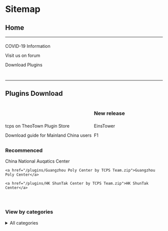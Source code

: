 <style>
h1 {text-align: center;}
h2 {text-align: left;}
h4 {text-align: center;}
h3 {text-align: left;}
p {text-align: center;}
a:link { text-decoration: none;}
a:active { text-decoration: none}
a:hover { text-decoration: none;}
a:visited { text-decoration: none;}
</style>
<style type="text/css">
  #left{
        text-align:left;
  }
  #right{
        text-align:right;
  }
  #title{
        font-size:20px;
        text-align:right;
        font-weight:bold;
  }
  #des{
        font-size:12.5px;
        text-align:right;
  }
  .block{
         display: inline-block
  }
  .link{
        line-height: 30px
  }
  .hr-blank{
            height:20px
</style>
<h1 id="left">Sitemap</h1>
<h2>Home</h2>
<hr>
<div id="left">
  <a href="/covid-19" class="link">COVID-19 Information</a><br>
  <a href="/jump/forum/" class="link">Visit us on forum</a><br>
  <a href="/plugins/download/" class="link">Download Plugins</a>
</div>
<div class="hr-blank"></div>
<hr>
<h2 id="left">Plugins Download</h2>
<div id="left">
  <div class="block">
    <a href="/jump/plugin-store/" class="link">tcps on TheoTown Plugin Store</a><br>
    <a href="/plugins/download/cn/eng/" class="link">Download guide for Mainland China users</a>
  </div>
  <div class="block" style="height: 20px; width 20px;"></div>
  <div class="block">
  <h3>New release</h3>
    <a href="/plugins/EinsTower by TCPS Team.zip/" class="link">EinsTower</a><br>
    <a href="/plugins/download/f1/" class="link">F1</a>
  </div>
  <div class="block" style="height: 20px; width 20px;"></div>
  <div class="block">
    <h3>Recommenced</h3>
    <a href="/plugins/China National Aquatics Center by TCPS Team.zip">China National Auqatics Center</a>
    
    <a href="/plugins/Guangzhou Poly Center by TCPS Team.zip">Guangzhou Poly Center</a>
    
    <a href="/plugins/HK ShunTak Center by TCPS Team.zip">HK ShunTak Center</a>
  </div>
  <div class="block" style="height: 20px; width 20px;"></div>
  <div class="block"></div>
  <h3>View by categories</h3>
     <details>
        <summary>All categories</summary>
       <a href="/plugins/download/airplane/">Airplane(1)</a><br>

       <a href="/plugins/download/award/">Award(2)</a><br>

       <a href="/plugins/download/commercial/">Comercial(16)</a><br>

       <a href="/plugins/download/decoration/">Decoration(5)</a><br>

       <a href="/plugins/download/landmark/">Landmark(3)</a><br>

       <a href="/plugins/download/pack/">Pack(8)</a><br>

       <a href="/plugins/download/residential/">Residential(1)</a><br>

       <a href="/plugins/download/service/">Service(1)</a><br>

       <a href="/plugins/download/sport/">Sport(1)</a><br>

       <a href="/plugins/download/tree/">Tree(1)</a>
    </details>
   </div>
